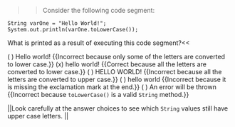 >>Consider the following code segment:

```
String varOne = "Hello World!";
System.out.println(varOne.toLowerCase());
```

What is printed as a result of executing this code segment?<<

( ) Hello world! {{Incorrect because only some of the letters are converted to lower case.}}
(x) hello world! {{Correct because all the letters are converted to lower case.}}
( ) HELLO WORLD! {{Incorrect because all the letters are converted to upper case.}}
( ) hello world {{Incorrect because it is missing the exclamation mark at the end.}}
( ) An error will be thrown {{Incorrect because <code>toLowerCase()</code> is a valid <code>String</code> method.}}

||Look carefully at the answer choices to see which <code>String</code> values still have upper case letters. ||
